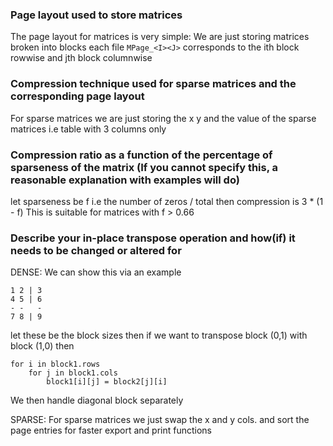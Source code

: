 ### Page layout used to store matrices

The page layout for matrices is very simple: We are just storing matrices broken into blocks each file `MPage_<I><J>`
corresponds to the ith block rowwise and jth block columnwise

### Compression technique used for sparse matrices and the corresponding page layout

For sparse matrices we are just storing the x y and the value of the sparse matrices i.e table with 3 columns only

### Compression ratio as a function of the percentage of sparseness of the matrix (If you cannot specify this, a reasonable explanation with examples will do)

let sparseness be f i.e the number of zeros / total then compression is 3 * (1 - f)
This is suitable for matrices with f > 0.66

### Describe your in-place transpose operation and how(if) it needs to be changed or altered for

DENSE:
We can show this via an example

```
1 2 | 3
4 5 | 6
- -   - 
7 8 | 9
```

let these be the block sizes then if we want to transpose block (0,1) with block (1,0) then

```
for i in block1.rows
    for j in block1.cols
        block1[i][j] = block2[j][i]
```
We then handle diagonal block separately


SPARSE:
For sparse matrices we just swap the x and y cols. and sort the page entries for faster export and print functions


